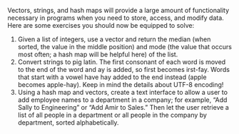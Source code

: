 Vectors, strings, and hash maps will provide a large amount of functionality necessary in programs when you need to store, access, and modify data. Here are some exercises you should now be equipped to solve:
1. Given a list of integers, use a vector and return the median (when sorted, the value in the middle position) and mode (the value that occurs most often; a hash map will be helpful here) of the list.
2. Convert strings to pig latin. The first consonant of each word is moved to the end of the word and ay is added, so first becomes irst-fay. Words that start with a vowel have hay added to the end instead (apple becomes apple-hay). Keep in mind the details about UTF-8 encoding!
3. Using a hash map and vectors, create a text interface to allow a user to add employee names to a department in a company; for example, “Add Sally to Engineering” or “Add Amir to Sales.” Then let the user retrieve a list of all people in a department or all people in the company by department, sorted alphabetically.

